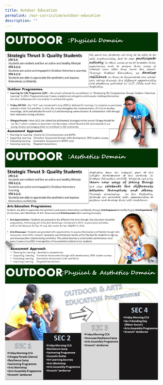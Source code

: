 ```yaml
---
title: Outdoor Education
permalink: /our-curriculum/outdoor-education
description: ""
---
```

![](/images/Slide13.jpeg)
![](/images/Slide14.jpeg)
![](/images/Slide15.jpeg)